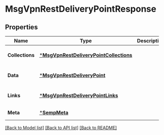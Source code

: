 # MsgVpnRestDeliveryPointResponse

## Properties
Name | Type | Description | Notes
------------ | ------------- | ------------- | -------------
**Collections** | [***MsgVpnRestDeliveryPointCollections**](MsgVpnRestDeliveryPointCollections.md) |  | [optional] [default to null]
**Data** | [***MsgVpnRestDeliveryPoint**](MsgVpnRestDeliveryPoint.md) |  | [optional] [default to null]
**Links** | [***MsgVpnRestDeliveryPointLinks**](MsgVpnRestDeliveryPointLinks.md) |  | [optional] [default to null]
**Meta** | [***SempMeta**](SempMeta.md) |  | [default to null]

[[Back to Model list]](../README.md#documentation-for-models) [[Back to API list]](../README.md#documentation-for-api-endpoints) [[Back to README]](../README.md)

